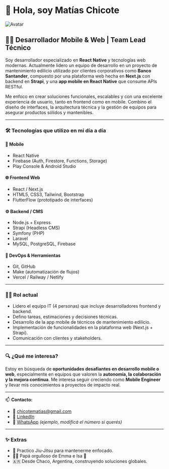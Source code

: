 # 👋 Hola, soy Matías Chicote

![Avatar](https://avatars.githubusercontent.com/u/45741883?s=400&v=4)

## 🧑‍💻 Desarrollador Mobile & Web | Team Lead Técnico

Soy desarrollador especializado en **React Native** y tecnologías web modernas. Actualmente lidero un equipo de desarrollo en un proyecto de mantenimiento edilicio utilizado por clientes corporativos como **Banco Santander**, compuesto por una plataforma web hecha en **Next.js** con backend en **Strapi**, y una **app mobile en React Native** que consume APIs RESTful.

Me enfoco en crear soluciones funcionales, escalables y con una excelente experiencia de usuario, tanto en frontend como en mobile. Combino el diseño de interfaces, la arquitectura técnica y la gestión de equipos para asegurar productos sólidos y mantenibles.

---

### 🛠️ Tecnologías que utilizo en mi día a día

#### 📱 Mobile
- React Native
- Firebase (Auth, Firestore, Functions, Storage)
- Play Console & Android Studio

#### 🌐 Frontend Web
- React / Next.js
- HTML5, CSS3, Tailwind, Bootstrap
- FlutterFlow (prototipado de interfaces)

#### ⚙️ Backend / CMS
- Node.js + Express
- Strapi (Headless CMS)
- Symfony (PHP)
- Laravel
- MySQL, PostgreSQL, Firebase

#### 🧩 DevOps & Herramientas
- Git, GitHub
- Make (automatización de flujos)
- Vercel / Railway / Netlify

---

### 👨‍💼 Rol actual

- Lidero el equipo IT (4 personas) que incluye desarrolladores frontend y backend.
- Defino tareas, estimaciones y decisiones técnicas.
- Desarrollo de la app mobile de técnicos de mantenimiento edilicio.
- Implementación de funcionalidades en la plataforma web (Next.js + Strapi).
- Comunicación con clientes y stakeholders.

---

### 🔍 ¿Qué me interesa?

Estoy en búsqueda de **oportunidades desafiantes en desarrollo mobile o web**, especialmente en equipos que valoren la **autonomía, la colaboración y la mejora continua**. Me interesa seguir creciendo como **Mobile Engineer** y llevar mis conocimientos a proyectos de impacto real.

---

📫 **Contacto:**

- 📩 chicotematias@gmail.com
- 💼 [LinkedIn](https://www.linkedin.com/in/matias-chicote/)
- 📲 [WhatsApp](https://wa.me/5493624594954) *(ejemplo, modificá el número si querés)*

---

### ✨ Extras
- 🥋 Practico Jiu-Jitsu para mantenerme enfocado.
- 👨‍👧 Papá orgulloso de Emma e Isa 💜
- 🇦🇷 Desde Chaco, Argentina, construyendo soluciones globales.
